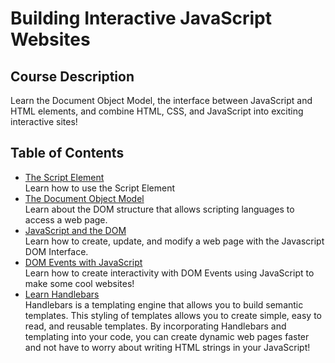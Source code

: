 # Building Interactive JavaScript Websites

## Course Description
Learn the Document Object Model, the interface between JavaScript and HTML elements, and combine HTML, CSS, and JavaScript into exciting interactive sites!

## Table of Contents
- [The Script Element](contents/The%20Script%20Element.md)  
Learn how to use the Script Element
- [The Document Object Model](contents/The%20Document%20Object%20Model.md)  
Learn about the DOM structure that allows scripting languages to access a web page.
- [JavaScript and the DOM](contents/Javascript%20and%20the%20DOM.md)  
Learn how to create, update, and modify a web page with the Javascript DOM Interface.
- [DOM Events with JavaScript](contents/DOM%20Events%20with%20JavaScript.md)  
Learn how to create interactivity with DOM Events using JavaScript to make some cool websites!
- [Learn Handlebars](contents/Learn%20Handlebars.md)  
Handlebars is a templating engine that allows you to build semantic templates. This styling of templates allows you to create simple, easy to read, and reusable templates. By incorporating Handlebars and templating into your code, you can create dynamic web pages faster and not have to worry about writing HTML strings in your JavaScript!
